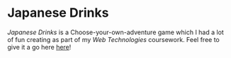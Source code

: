 # Japanese Drinks

*Japanese Drinks* is a Choose-your-own-adventure game which I had a lot of fun 
creating as part of my *Web Technologies* coursework. 
Feel free to give it a go here [here](https://karolencina.github.io)!
